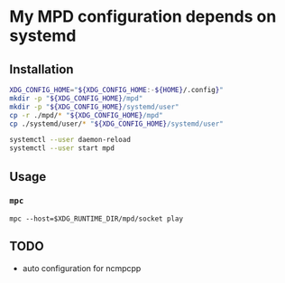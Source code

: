 # My MPD configuration depends on systemd

## Installation 
```bash
XDG_CONFIG_HOME="${XDG_CONFIG_HOME:-${HOME}/.config}"
mkdir -p "${XDG_CONFIG_HOME}/mpd"
mkdir -p "${XDG_CONFIG_HOME}/systemd/user"
cp -r ./mpd/* "${XDG_CONFIG_HOME}/mpd"
cp ./systemd/user/* "${XDG_CONFIG_HOME}/systemd/user"

systemctl --user daemon-reload
systemctl --user start mpd
```

## Usage
### `mpc`
`mpc --host=$XDG_RUNTIME_DIR/mpd/socket play`

## TODO
- auto configuration for ncmpcpp
